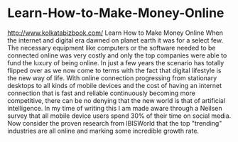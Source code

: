 # Learn-How-to-Make-Money-Online
http://www.kolkatabizbook.com/ Learn How to Make Money Online When the internet and digital era dawned on planet earth it was for a select few. The necessary equipment like computers or the software needed to be connected online was very costly and only the top companies were able to fund the luxury of being online. In just a few years the scenario has totally flipped over as we now come to terms with the fact that digital lifestyle is the new way of life. With online connection progressing from stationary desktops to all kinds of mobile devices and the cost of having an internet connection that is fast and reliable continuously becoming more competitive, there can be no denying that the new world is that of artificial intelligence.  In my time of writing this I am made aware through a Neilsen survey that all mobile device users spend 30% of their time on social media. Now consider the proven research from IBISWorld that the top "trending" industries are all online and marking some incredible growth rate.
